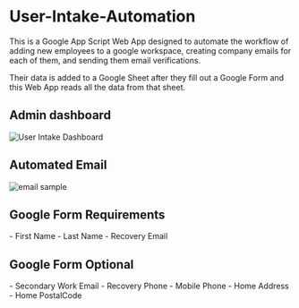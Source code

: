 # User-Intake-Automation
This is a Google App Script Web App designed to automate the workflow of adding new employees to a google workspace, creating company emails for each of them, and sending them email verifications. 

Their data is added to a Google Sheet after they fill out a Google Form and this Web App reads all the data from that sheet.

<h2>Admin dashboard</h2>

![User Intake Dashboard](https://user-images.githubusercontent.com/46388269/166128132-f1d3e67f-c3d2-4a0a-a24b-fa03cb73be0e.png)

<h2>Automated Email</h2>

![email sample](https://user-images.githubusercontent.com/46388269/166128358-891292b7-d665-4142-8a14-66c853d9232f.png)

<h2>Google Form Requirements</h2>
- First Name
- Last Name
- Recovery Email

<h2>Google Form Optional</h2>
- Secondary Work Email
- Recovery Phone
- Mobile Phone
- Home Address
- Home PostalCode
